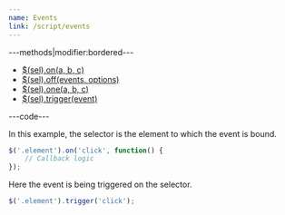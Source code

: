 ```yaml
---
name: Events
link: /script/events
---
```


---methods|modifier:bordered---

* [$(sel).on(a, b, c)](/script/events#on)
* [$(sel).off(events, options)](/script/events#off)
* [$(sel).one(a, b, c)](/script/events#one)
* [$(sel).trigger(event)](/script/events#trigger)

---code---

In this example, the selector is the element to which the event is bound.

```javascript
$('.element').on('click', function() {
	// Callback logic
});
```

Here the event is being triggered on the selector.

```javascript
$('.element').trigger('click');
```
